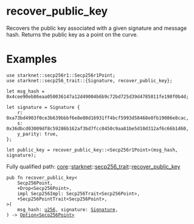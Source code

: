 # recover_public_key

Recovers the public key associated with a given signature and message hash.
Returns the public key as a point on the curve.
# Examples

```cairo
use starknet::secp256r1::Secp256r1Point;
use starknet::secp256_trait::{Signature, recover_public_key};

let msg_hash = 0x4cee90eb86eaa050036147a12d49004b6b9c72bd725d39d4785011fe190f0b4d;

let signature = Signature {
    r: 0xa73bd4903f0ce3b639bbbf6e8e80d16931ff4bcf5993d58468e8fb19086e8cac,
    s: 0x36dbcd03009df8c59286b162af3bd7fcc0450c9aa81be5d10d312af6c66b1d60,
    y_parity: true,
};

let public_key = recover_public_key::<Secp256r1Point>(msg_hash, signature);
```

Fully qualified path: [core](./core.md)::[starknet](./core-starknet.md)::[secp256_trait](./core-starknet-secp256_trait.md)::[recover_public_key](./core-starknet-secp256_trait-recover_public_key.md)

<pre><code class="language-cairo">pub fn recover_public_key&lt;
    Secp256Point,
    +Drop&lt;Secp256Point&gt;,
    impl Secp256Impl: Secp256Trait&lt;Secp256Point&gt;,
    +Secp256PointTrait&lt;Secp256Point&gt;,
&gt;(
    msg_hash: <a href="core-integer-u256.html">u256</a>, signature: <a href="core-starknet-secp256_trait-Signature.html">Signature</a>,
) -&gt; <a href="core-option-Option.html">Option&lt;Secp256Point&gt;</a></code></pre>

